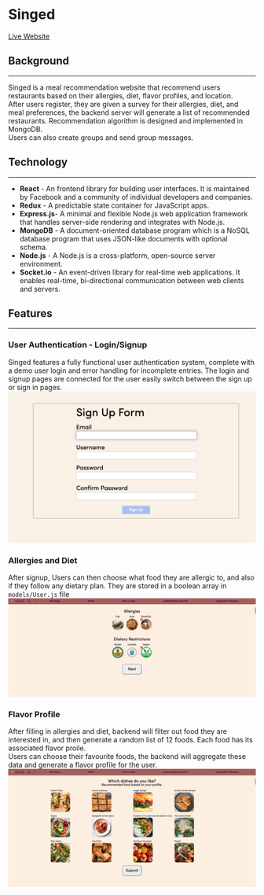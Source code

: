 # Singed
[Live Website](https://singed-yhra.onrender.com/main)

## Background
***
Singed is a meal recommendation website that recommend users restaurants based on their allergies, diet, flavor profiles, and location. <br/>
After users register, they are given a survey for their allergies, diet, and meal preferences, the backend server will generate a list of recommended restaurants. Recommendation algorithm is designed and implemented in MongoDB. <br/>
Users can also create groups and send group messages. <br/>

## Technology
***
- **React** - An frontend library for building user interfaces. It is maintained by Facebook and a community of individual developers and companies.
- **Redux** - A predictable state container for JavaScript apps.
- **Express.js**- A minimal and flexible Node.js web application framework that handles server-side rendering and integrates with Node.js.
- **MongoDB** - A document-oriented database program which is a NoSQL database program that uses JSON-like documents with optional schema.
- **Node.js** - A Node.js is a cross-platform, open-source server environment.
- **Socket.io** - An event-driven library for real-time web applications. It enables real-time, bi-directional communication between web clients and servers. <br/>

## Features
***
### User Authentication - Login/Signup
Singed features a fully functional user authentication system, complete with a demo user login and error handling for incomplete entries. The login and signup pages are connected for the user easily switch between the sign up or sign in pages. <br />
<img src="./readmepics/signup.png" alt="drawing" width="600"/>

### Allergies and Diet
After signup, Users can then choose what food they are allergic to, and also if they follow any dietary plan. They are stored in a boolean array in `models/User.js` file <br />
<img src="./readmepics/allergy_diet.png" alt="drawing" width="600"/>


### Flavor Profile
After filling in allergies and diet, backend will filter out food they are interested in, and then generate a random list of 12 foods. Each food has its associated flavor proile.<br />
Users can choose their favourite foods, the backend will aggregate these data and generate a flavor profile for the user.<br />
<img src="./readmepics/flavor_profile.png" alt="drawing" width="600"/>
